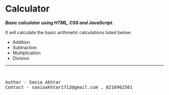 # Calculator
<em><b>Basic calculator using HTML, CSS and JavaScript.</b></em><br>

It will calculate the basic arithmetic calculations listed below:
<ul> 
<li>Addition</li>
<li>Subtraction</li>
<li>Multiplication </li>
<li> Division </li>
</ul>
<hr>
<br><pre>Author - Sania Akhtar
Contact - saniaakhtar1712@gmail.com , 8210962561</pre>